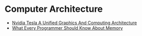# Computer Architecture

- [Nvidia Tesla A Unified Graphics And Computing Architecture](https://www.cs.cmu.edu/afs/cs/academic/class/15869-f11/www/readings/lindholm08_tesla.pdf)
- [What Every Programmer Should Know About Memory](https://people.freebsd.org/~lstewart/articles/cpumemory.pdf)
